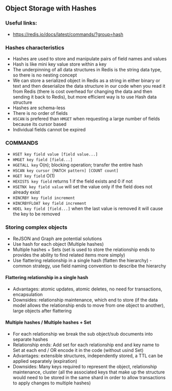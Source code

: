 ## Object Storage with Hashes

### Useful links:

- https://redis.io/docs/latest/commands/?group=hash

### Hashes characteristics

- Hashes are used to store and manipulate pairs of field names and values
- Hash is like mini key value store within a key
- The underpinning of all data structures in Redis is the string data type, so there is no nesting concept
- We can store a serialized object in Redis as a string in either binary or text and then deserialize the data structure in our code when you read it from Redis (there is cost overhead for changing the data and then sending it back to Redis), but more efficient way is to use Hash data structure
- Hashes are schema-less
- There is no order of fields
- `HSCAN` is prefered than `HMGET` when requesting a large number of fields because its cursor based
- Individual fields cannot be expired

### COMMANDS

- `HSET key field value [field value...]`
- `HMGET key field [field...]`
- `HGETALL key` O(n); blocking operation; transfer the entire hash
- `HSCAN key cursor [MATCH pattern] [COUNT count]`
- `HGET key field` O(1)
- `HEXISTS key field` returns 1 if the field exists and 0 if not
- `HSETNX key field value` will set the value only if the field does not already exist
- `HINCRBY key field increment`
- `HINCRBYFLOAT key field increment`
- `HDEL key field [field...]` when the last value is removed it will cause the key to be removed

### Storing complex objects

- ReJSON and Graph are potential solutions
- Use hash for each object (Multiple hashes)
- Multiple hashes + Sets (set is used to store the relationship ends to provides the ability to find related items more simply)
- Use flattering relationship in a single hash (flatten the hierarchy) - common strategy, use field naming convention to describe the hierarchy

#### Flattering relationship in a single hash

- Advantages: atomic updates, atomic deletes, no need for transactions, encapsulation
- Downsides: relationship maintenance, which end to store (if the data model allows the relationship ends to move from one object to another), large objects after flattering

#### Multiple hashes / Multiple hashes + Set

- For each relationship we break the sub object/sub documents into separate hashes
- Relationship ends: Add set for each relationship end and key name to Set at each end / OR encode it in the code (without usind Set)
- Advantages: extensible structures, independently stored, a TTL can be applied separately (expiration)
- Downsides: Many keys required to represent the object, relationship maintenance, cluster (all the associated keys that make up the structure would need to be stored in the same shard in order to allow transactions to apply changes to multiple hashes)
